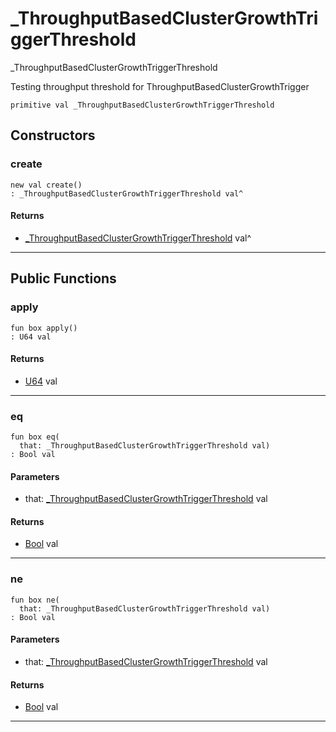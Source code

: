 # _ThroughputBasedClusterGrowthTriggerThreshold

_ThroughputBasedClusterGrowthTriggerThreshold

Testing throughput threshold for ThroughputBasedClusterGrowthTrigger


```pony
primitive val _ThroughputBasedClusterGrowthTriggerThreshold
```

## Constructors

### create

```pony
new val create()
: _ThroughputBasedClusterGrowthTriggerThreshold val^
```

#### Returns

* [_ThroughputBasedClusterGrowthTriggerThreshold](wallaroo-ent-cluster_manager-_ThroughputBasedClusterGrowthTriggerThreshold) val^

---

## Public Functions

### apply

```pony
fun box apply()
: U64 val
```

#### Returns

* [U64](builtin-U64) val

---

### eq

```pony
fun box eq(
  that: _ThroughputBasedClusterGrowthTriggerThreshold val)
: Bool val
```
#### Parameters

*   that: [_ThroughputBasedClusterGrowthTriggerThreshold](wallaroo-ent-cluster_manager-_ThroughputBasedClusterGrowthTriggerThreshold) val

#### Returns

* [Bool](builtin-Bool) val

---

### ne

```pony
fun box ne(
  that: _ThroughputBasedClusterGrowthTriggerThreshold val)
: Bool val
```
#### Parameters

*   that: [_ThroughputBasedClusterGrowthTriggerThreshold](wallaroo-ent-cluster_manager-_ThroughputBasedClusterGrowthTriggerThreshold) val

#### Returns

* [Bool](builtin-Bool) val

---

